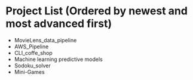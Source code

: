 # Project List (Ordered by newest and most advanced first)
* MovieLens_data_pipeline
* AWS_Pipeline
* CLI_coffe_shop
* Machine learning predictive models
* Sodoku_solver
* Mini-Games
